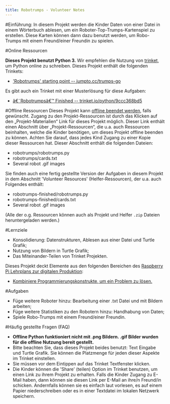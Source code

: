 ```yaml
---
title: Robotrumps - Volunteer Notes
---
```


#Einführung:
In diesem Projekt werden die Kinder Daten von einer Datei in einem Wörterbuch ablesen, um ein Roboter-Top-Trumps-Kartenspiel zu erstellen. Diese Karten können dann dazu benutzt werden, um Robo-Trumps mit einem Freund/einer Freundin zu spielen.

#Online Ressourcen

__Dieses Projekt benutzt Python 3.__ Wir empfehlen die Nutzung von [trinket](https://trinket.io/), um Python online zu schreiben. Dieses Projekt enthält die folgenden Trinkets:

+ ['Robotrumps' starting point -- jumpto.cc/trumps-go](http://jumpto.cc/trumps-go)

Es gibt auch ein Trinket mit einer Musterlösung für diese Aufgaben:

+ [â€˜Robotrumpsâ€™ Finished -- trinket.io/python/9ccc368bd5](https://trinket.io/python/9ccc368bd5)

#Offline Ressourcen
Dieses Projekt kann [offline beendet werden](https://www.codeclubprojects.org/en-GB/resources/python-working-offline/), falls gewünscht. Zugang zu den Projekt-Ressourcen ist durch das Klicken auf den „Projekt-Materialien“ Link für dieses Projekt möglich. Dieser Link enthält einen Abschnitt über „Projekt-Ressourcen“, die u.a. auch Ressourcen beinhalten, welche die Kinder benötigen, um dieses Projekt offline beenden zu können. Achten Sie darauf, dass jedes Kind Zugang zu einer Kopie dieser Ressourcen hat. Dieser Abschnitt enthält die folgenden Dateien:

+ robotrumps/robotrumps.py
+ robotrumps/cards.txt
+ Several robot .gif images

Sie finden auch eine fertig gestellte Version der Aufgaben in diesem Projekt in dem Abschnitt 'Volunteer Resources' (Helfer-Ressourcen), der u.a. auch Folgendes enthält:

+ robotrumps-finished/robotrumps.py
+ robotrumps-finished/cards.txt
+ Several robot .gif images

(Alle der o.g. Ressourcen können auch als Projekt und Helfer `.zip` Dateien heruntergeladen werden.)

#Lernziele
+ Konsolidierung: Datenstrukturen, Ablesen aus einer Datei und Turtle Grafik;
+ Nutzung von Bildern in Turtle Grafik;
+ Das Miteinander-Teilen von Trinket Projekten.

Dieses Projekt deckt Elemente aus den folgenden Bereichen des [Raspberry Pi Lehrplans zur digitalen Produktion](http://rpf.io/curriculum):

 + [Kombiniere Programmierungskonstrukte, um ein Problem zu lösen.](https://www.raspberrypi.org/curriculum/programming/builder)

#Aufgaben
+ Füge weitere Roboter hinzu: Bearbeitung einer .txt Datei und mit Bildern arbeiten;
+ Füge weitere Statistiken zu den Robotern hinzu: Handhabung von Daten;
+ Spiele Robo-Trumps mit einem Freund/einer Freundin.

#Häufig gestellte Fragen (FAQ)
+ __Offline Python funktioniert nicht mit .png Bildern. .gif Bilder wurden für die offline Nutzung bereit gestellt.__
+ Bitte beachten Sie, dass dieses Projekt beides benutzt: Text Eingabe und Turtle Grafik. Sie können die Platzmenge für jeden dieser Aspekte im Trinket einstellen. 
+ Sie müssen vor dem Eintippen auf das Trinket Textfenster klicken. 
+ Die Kinder können die 'Share' (teilen) Option im Trinket benutzen, um einen Link zu ihrem Projekt zu erhalten. Falls die Kinder Zugang zu E-Mail haben, dann können sie diesen Link per E-Mail an ihre/n Freund/in schicken. Andernfalls können sie es einfach laut vorlesen, es auf einem Papier niederschreiben oder es in einer Textdatei im lokalen Netzwerk speichern. 


